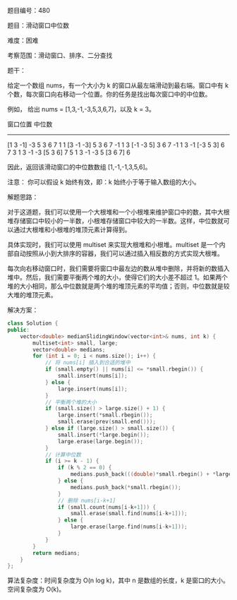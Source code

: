 题目编号：480

题目：滑动窗口中位数

难度：困难

考察范围：滑动窗口、排序、二分查找

题干：

给定一个数组 nums，有一个大小为 k 的窗口从最左端滑动到最右端。窗口中有 k 个数，每次窗口向右移动一个位置。你的任务是找出每次窗口中的中位数。

例如，
给出 nums = [1,3,-1,-3,5,3,6,7]，以及 k = 3。

窗口位置                      中位数
---------------               -----
[1  3  -1] -3  5  3  6  7       1
 1 [3  -1  -3] 5  3  6  7      -1
 1  3 [-1  -3  5] 3  6  7      -1
 1  3  -1 [-3  5  3] 6  7       3
 1  3  -1  -3 [5  3  6] 7       5
 1  3  -1  -3  5 [3  6  7]      6

因此，返回该滑动窗口的中位数数组 [1,-1,-1,3,5,6]。

注意：
你可以假设 k 始终有效，即：k 始终小于等于输入数组的大小。

解题思路：

对于这道题，我们可以使用一个大根堆和一个小根堆来维护窗口中的数，其中大根堆存储窗口中较小的一半数，小根堆存储窗口中较大的一半数。这样，中位数就可以通过大根堆和小根堆的堆顶元素计算得到。

具体实现时，我们可以使用 multiset 来实现大根堆和小根堆。multiset 是一个内部自动按照从小到大排序的容器，我们可以通过插入相反数的方式实现大根堆。

每次向右移动窗口时，我们需要将窗口中最左边的数从堆中删除，并将新的数插入堆中。然后，我们需要平衡两个堆的大小，使得它们的大小差不超过 1。如果两个堆的大小相同，那么中位数就是两个堆的堆顶元素的平均值；否则，中位数就是较大堆的堆顶元素。

解决方案：

```cpp
class Solution {
public:
    vector<double> medianSlidingWindow(vector<int>& nums, int k) {
        multiset<int> small, large;
        vector<double> medians;
        for (int i = 0; i < nums.size(); i++) {
            // 将 nums[i] 插入到合适的堆中
            if (small.empty() || nums[i] <= *small.rbegin()) {
                small.insert(nums[i]);
            } else {
                large.insert(nums[i]);
            }
            // 平衡两个堆的大小
            if (small.size() > large.size() + 1) {
                large.insert(*small.rbegin());
                small.erase(prev(small.end()));
            } else if (large.size() > small.size()) {
                small.insert(*large.begin());
                large.erase(large.begin());
            }
            // 计算中位数
            if (i >= k - 1) {
                if (k % 2 == 0) {
                    medians.push_back(((double)*small.rbegin() + *large.begin()) / 2);
                } else {
                    medians.push_back(*small.rbegin());
                }
                // 删除 nums[i-k+1]
                if (small.count(nums[i-k+1])) {
                    small.erase(small.find(nums[i-k+1]));
                } else {
                    large.erase(large.find(nums[i-k+1]));
                }
            }
        }
        return medians;
    }
};
```

算法复杂度：时间复杂度为 O(n log k)，其中 n 是数组的长度，k 是窗口的大小。空间复杂度为 O(k)。